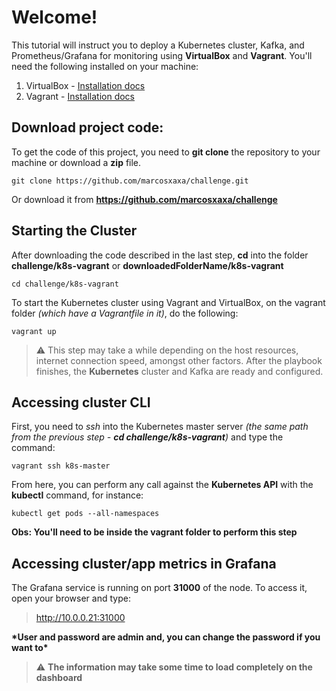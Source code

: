 # Welcome!

This tutorial will instruct you to deploy a Kubernetes cluster, Kafka, and Prometheus/Grafana for monitoring using **VirtualBox** and **Vagrant**.
You'll need the following installed on your machine:

1.  VirtualBox - [Installation docs](https://www.virtualbox.org/wiki/Downloads)
2.  Vagrant - [Installation docs](https://www.vagrantup.com/downloads)

## Download project code:

To get the code of this project, you need to **git clone** the repository to your machine or download a **zip** file.

```
git clone https://github.com/marcosxaxa/challenge.git
```

Or download it from **https://github.com/marcosxaxa/challenge**

## Starting the Cluster

After downloading the code described in the last step, **cd** into the folder **challenge/k8s-vagrant** or **downloadedFolderName/k8s-vagrant**

```
cd challenge/k8s-vagrant
```

To start the Kubernetes cluster using Vagrant and VirtualBox, on the vagrant folder _(which have a Vagrantfile in it)_, do the following:

```
vagrant up
```

> :warning: This step may take a while depending on the host resources, internet connection speed, amongst other factors. After the playbook finishes, the **Kubernetes** cluster and Kafka are ready and configured.

## Accessing cluster CLI

First, you need to _ssh_ into the Kubernetes master server _(the same path from the previous step - **cd challenge/k8s-vagrant**)_ and type the command:

```
vagrant ssh k8s-master
```

From here, you can perform any call against the **Kubernetes API** with the **kubectl** command, for instance:

```
kubectl get pods --all-namespaces
```

**Obs: You'll need to be inside the vagrant folder to perform this step**

## Accessing cluster/app metrics in Grafana

The Grafana service is running on port **31000** of the node. To access it, open your browser and type:

> http://10.0.0.21:31000

**\*User and password are **admin** and, you can change the password if you want to\***

> :warning: **The information may take some time to load completely on the dashboard**
